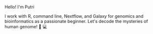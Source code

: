 Hello! I'm Putri

I work with R, command line, Nextflow, and Galaxy for genomics and bioinformatics as a passionate beginner. 
Let's decode the mysteries of human genome! 🧬 💻

<!---
putriimnida/putriimnida is a ✨ special ✨ repository because its `README.md` (this file) appears on your GitHub profile.
You can click the Preview link to take a look at your changes.
--->
